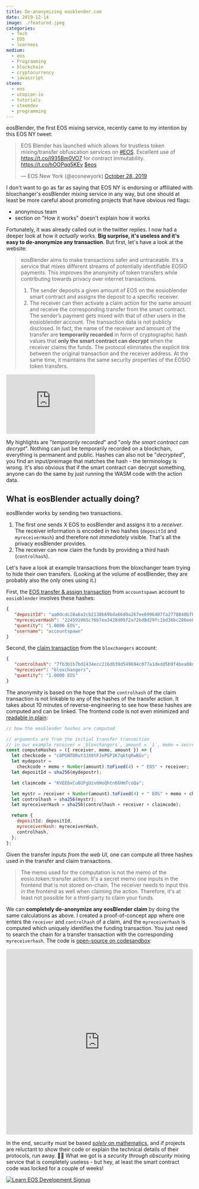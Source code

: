 ```yaml
---
title: De-anonymizing eosblender.com
date: 2019-12-14
image: ./featured.jpeg
categories:
  - Tech
  - EOS
  - learneos
medium:
  - eos
  - Programming
  - blockchain
  - cryptocurrency
  - javascript
steem:
  - eos
  - utopian-io
  - tutorials
  - steemdev
  - programming
---
```


eosBlender, the first EOS mixing service, recently came to my intention by this EOS NY tweet:

<blockquote class="twitter-tweet"><p lang="en" dir="ltr">EOS Blender has launched which allows for trustless token mixing/transfer obfuscation services on <a href="https://twitter.com/hashtag/EOS?src=hash&amp;ref_src=twsrc%5Etfw">#EOS</a>. Excellent use of <a href="https://t.co/I935Bm0VO7">https://t.co/I935Bm0VO7</a> for contract immutability. <a href="https://t.co/hOOPqq5KEv">https://t.co/hOOPqq5KEv</a> <a href="https://twitter.com/search?q=%24eos&amp;src=ctag&amp;ref_src=twsrc%5Etfw">$eos</a></p>&mdash; EOS New York (@eosnewyork) <a href="https://twitter.com/eosnewyork/status/1188760240403243009?ref_src=twsrc%5Etfw">October 28, 2019</a></blockquote> <script async src="https://platform.twitter.com/widgets.js" charset="utf-8"></script>

I don't want to go as far as saying that EOS NY is endorsing or affiliated with bloxchanger's eosBlender mixing service in any way, but one should at least be more careful about promoting projects that have obvious red flags:

- anonymous team
- section on "How it works" doesn't explain how it works

Fortunately, it was already called out in the twitter replies.
I now had a deeper look at how it _actually_ works.
**Big surprise, it's useless and it's easy to de-anonymize any transaction**.
But first, let's have a look at the website:

> eosBlender aims to make transactions safer and untraceable. It’s a service that mixes different streams of potentially identifiable EOSIO payments. This improves the anonymity of token transfers while contributing towards privacy over internet transactions.
> 1. The sender deposits a given amount of EOS on the eosioblender smart contract and assigns the deposit to a specific receiver.
> 2. The receiver can then activate a claim action for the same amount and receive the corresponding transfer from the smart contract.  
> The sender’s payment gets mixed with that of other users in the eosioblender account. The transaction data is not publicly disclosed. In fact, the name of the receiver and amount of the transfer are **temporarily recorded** in form of cryptographic hash values that **only the smart contract can decrypt** when the receiver claims the funds.
> The protocol eliminates the explicit link between the original transaction and the receiver address. At the same time, it maintains the same security properties of the EOSIO token transfers.

<iframe src="https://giphy.com/embed/3ELtfmA4Apkju" width="240" height="160" frameBorder="0" class="giphy-embed" allowFullScreen></iframe>

My highlights are "_temporarily recorded_" and "_only the smart contract can decrypt_".
Nothing can just be temporarily recorded on a blockchain, everything is permanent and public.
Hashes can also not be "_decrypted_", you find an input/preimage that matches the hash - the terminology is wrong.
It's also obvious that if the smart contract can decrypt something, anyone can do the same by just running the WASM code with the action data.

## What is eosBlender actually doing?

eosBlender works by sending two transactions.

1. The first one sends X EOS to eosBlender and assigns it to a _receiver_. The receiver information is encoded in two hashes (`depositId` and `myreceiverHash`) and therefore not _immediately_ visible. That's all the privacy eosBlender provides.
2. The receiver can now claim the funds by providing a third hash (`controlhash`).

Let's have a look at example transactions from the bloxchanger team trying to hide their own transfers.
(Looking at the volume of eosBlender, they are probably also the only ones using it.)

First, the [EOS transfer & assign transaction](https://eosq.app/tx/62ca277f6b0c035b0505b11ea19e0ff676777fa199417c045fe26e7ce3d55f32) from `accountspawn` account to `eosioblender` involves these hashes:

```json
{
   "depositId": "aa0dcdc28a6a2cb2138b69bda66d0a267ee6996407fa2778840bfb43dc5c0df9",
   "myreceiverHash": "224591065c76b7ee3428d05f2a72bd8d29fc1bd36bc286ee874c959f977f85c6",
   "quantity": "1.0000 EOS",
   "username": "accountspawn"
}
```

Second, the [claim transaction](https://eosq.app/tx/4cc6e82882e41425ba2ef85ac8d5c5cd1ad3bc34fb130475faecf1d76926fdc5) from the `bloxchangers` account:

```json
{
   "controlhash": "7fb3b1b7bd2434ecc216db39d549694c077a1dedd5b9f4bea08d5ef3db3810d7",
   "myreceiver": "bloxchangers",
   "quantity": "1.0000 EOS"
}
```

The anonymity is based on the hope that the `controlhash` of the claim transaction is not linkable to any of the hashes of the transfer action.
It takes about 10 minutes of reverse-engineering to see how these hashes are computed and can be linked.
The frontend code is not even minimized and [readable in plain](https://eosblender.com/dep/index.html):

```js
// how the eosblender hashes are computed

// arguments are from the initial transfer transaction
// in our example receiver = `bloxchangers`, amount = `1`, memo = secret memo from frontend
const computeHashes = ({ receiver, memo, amount }) => {
  let checkcode = "c8PGNTDRuY3JX8tFJePGP1K7qktqRwBGv";
  let mydepostr =
    checkcode + memo + Number(amount).toFixed(4) + " EOS" + receiver;
  let depositId = sha256(mydepostr);

  let claimcode = "KVEE6xCu6UFgUzv6HoQhtn66HmTcoQa";

  let mystr = receiver + Number(amount).toFixed(4) + " EOS" + memo + checkcode;
  let controlhash = sha256(mystr);
  let myreceiverHash = sha256(controlhash + receiver + claimcode);

  return {
    depositId: depositId,
    myreceiverHash: myreceiverHash,
    controlhash,
  };
};
```

Given the transfer inputs _from the web UI_, one can compute all three hashes used in the transfer and claim transactions.

> The memo used for the computation is not the memo of the eosio.token::transfer action. It's a secret memo one inputs in the frontend that is not stored on-chain. The receiver needs to input this in the frontend as well when claiming the action. Therefore, it's at least not possible for a third-party to claim your funds.

We can **completely de-anonymize any eosBlender claim** by doing the same calculations as above.
I created a proof-of-concept app where one enters the `receiver` and `controlhash` of a claim, and the `myreceiverhash` is computed which uniquely identifies the funding transaction.
You just need to search the chain for a transfer transaction with the corresponding `myreceiverhash`.
The code is [open-source on codesandbox](https://codesandbox.io/s/eosblender-debunked-o9om9?from-embed):

<iframe
     src="https://codesandbox.io/embed/strange-williamson-o9om9?fontsize=14&hidenavigation=1&view=preview"
     style="width:100%; height:500px; border:0; border-radius: 4px; overflow:hidden;"
     title="eosblender-debunked"
     allow="geolocation; microphone; camera; midi; vr; accelerometer; gyroscope; payment; ambient-light-sensor; encrypted-media; usb"
     sandbox="allow-modals allow-forms allow-popups allow-scripts allow-same-origin"
   ></iframe>

In the end, security must be based [_solely_ on mathematics](https://en.wikipedia.org/wiki/Kerckhoffs%27s_principle), and if projects are reluctant to show their code or explain the technical details of their protocols, run away. 🏃‍♂️
What we got is a _security through obscurity_ mixing service that is completely useless - but hey, at least the smart contract code was locked for a couple of weeks!

[![Learn EOS Development Signup](https://cmichel.io/images/learneos_subscribe.png)](https://learneos.dev#modal)
